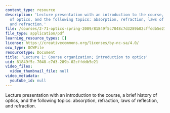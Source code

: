 ```yaml
---
content_type: resource
description: 'Lecture presentation with an introduction to the course, a brief history
  of optics, and the following topics: absorption, refraction, laws of reflection,
  and refraction.'
file: /courses/2-71-optics-spring-2009/81849f5c7048c7d3289b02cffddb5e21_MIT2_71S09_lec01.pdf
file_type: application/pdf
learning_resource_types: []
license: https://creativecommons.org/licenses/by-nc-sa/4.0/
ocw_type: OCWFile
resourcetype: Document
title: 'Lecture 1: Course organization; introduction to optics'
uid: 81849f5c-7048-c7d3-289b-02cffddb5e21
video_files:
  video_thumbnail_file: null
video_metadata:
  youtube_id: null
---
```

Lecture presentation with an introduction to the course, a brief history of optics, and the following topics: absorption, refraction, laws of reflection, and refraction.